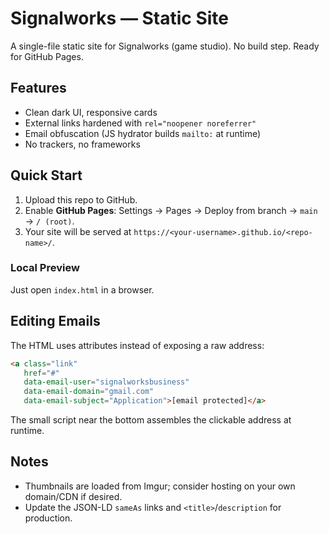 # Signalworks — Static Site

A single-file static site for Signalworks (game studio). No build step. Ready for GitHub Pages.

## Features
- Clean dark UI, responsive cards
- External links hardened with `rel="noopener noreferrer"`
- Email obfuscation (JS hydrator builds `mailto:` at runtime)
- No trackers, no frameworks

## Quick Start
1. Upload this repo to GitHub.
2. Enable **GitHub Pages**: Settings → Pages → Deploy from branch → `main` → `/ (root)`.
3. Your site will be served at `https://<your-username>.github.io/<repo-name>/`.

### Local Preview
Just open `index.html` in a browser.

## Editing Emails
The HTML uses attributes instead of exposing a raw address:
```html
<a class="link"
   href="#"
   data-email-user="signalworksbusiness"
   data-email-domain="gmail.com"
   data-email-subject="Application">[email protected]</a>
```
The small script near the bottom assembles the clickable address at runtime.

## Notes
- Thumbnails are loaded from Imgur; consider hosting on your own domain/CDN if desired.
- Update the JSON-LD `sameAs` links and `<title>`/`description` for production.
